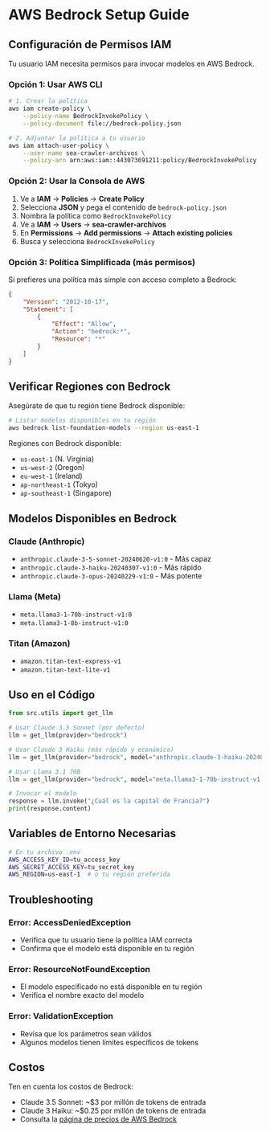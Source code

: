 # AWS Bedrock Setup Guide

## Configuración de Permisos IAM

Tu usuario IAM necesita permisos para invocar modelos en AWS Bedrock.

### Opción 1: Usar AWS CLI
```bash
# 1. Crear la política
aws iam create-policy \
    --policy-name BedrockInvokePolicy \
    --policy-document file://bedrock-policy.json

# 2. Adjuntar la política a tu usuario
aws iam attach-user-policy \
    --user-name sea-crawler-archivos \
    --policy-arn arn:aws:iam::443073691211:policy/BedrockInvokePolicy
```

### Opción 2: Usar la Consola de AWS

1. Ve a **IAM** → **Policies** → **Create Policy**
2. Selecciona **JSON** y pega el contenido de `bedrock-policy.json`
3. Nombra la política como `BedrockInvokePolicy`
4. Ve a **IAM** → **Users** → **sea-crawler-archivos**
5. En **Permissions** → **Add permissions** → **Attach existing policies**
6. Busca y selecciona `BedrockInvokePolicy`

### Opción 3: Política Simplificada (más permisos)

Si prefieres una política más simple con acceso completo a Bedrock:

```json
{
    "Version": "2012-10-17",
    "Statement": [
        {
            "Effect": "Allow",
            "Action": "bedrock:*",
            "Resource": "*"
        }
    ]
}
```

## Verificar Regiones con Bedrock

Asegúrate de que tu región tiene Bedrock disponible:

```bash
# Listar modelos disponibles en tu región
aws bedrock list-foundation-models --region us-east-1
```

Regiones con Bedrock disponible:
- `us-east-1` (N. Virginia)
- `us-west-2` (Oregon)
- `eu-west-1` (Ireland)
- `ap-northeast-1` (Tokyo)
- `ap-southeast-1` (Singapore)

## Modelos Disponibles en Bedrock

### Claude (Anthropic)
- `anthropic.claude-3-5-sonnet-20240620-v1:0` - Más capaz
- `anthropic.claude-3-haiku-20240307-v1:0` - Más rápido
- `anthropic.claude-3-opus-20240229-v1:0` - Más potente

### Llama (Meta)
- `meta.llama3-1-70b-instruct-v1:0`
- `meta.llama3-1-8b-instruct-v1:0`

### Titan (Amazon)
- `amazon.titan-text-express-v1`
- `amazon.titan-text-lite-v1`

## Uso en el Código

```python
from src.utils import get_llm

# Usar Claude 3.5 Sonnet (por defecto)
llm = get_llm(provider="bedrock")

# Usar Claude 3 Haiku (más rápido y económico)
llm = get_llm(provider="bedrock", model="anthropic.claude-3-haiku-20240307-v1:0")

# Usar Llama 3.1 70B
llm = get_llm(provider="bedrock", model="meta.llama3-1-70b-instruct-v1:0")

# Invocar el modelo
response = llm.invoke("¿Cuál es la capital de Francia?")
print(response.content)
```

## Variables de Entorno Necesarias

```bash
# En tu archivo .env
AWS_ACCESS_KEY_ID=tu_access_key
AWS_SECRET_ACCESS_KEY=tu_secret_key
AWS_REGION=us-east-1  # o tu región preferida
```

## Troubleshooting

### Error: AccessDeniedException
- Verifica que tu usuario tiene la política IAM correcta
- Confirma que el modelo está disponible en tu región

### Error: ResourceNotFoundException
- El modelo especificado no está disponible en tu región
- Verifica el nombre exacto del modelo

### Error: ValidationException
- Revisa que los parámetros sean válidos
- Algunos modelos tienen límites específicos de tokens

## Costos

Ten en cuenta los costos de Bedrock:
- Claude 3.5 Sonnet: ~$3 por millón de tokens de entrada
- Claude 3 Haiku: ~$0.25 por millón de tokens de entrada
- Consulta la [página de precios de AWS Bedrock](https://aws.amazon.com/bedrock/pricing/)
